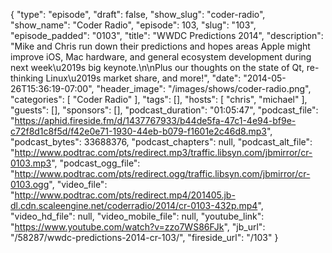 {
  "type": "episode",
  "draft": false,
  "show_slug": "coder-radio",
  "show_name": "Coder Radio",
  "episode": 103,
  "slug": "103",
  "episode_padded": "0103",
  "title": "WWDC Predictions 2014",
  "description": "Mike and Chris run down their predictions and hopes areas Apple might improve iOS, Mac hardware, and general ecosystem development during next week\u2019s big keynote.\n\nPlus our thoughts on the state of Qt, re-thinking Linux\u2019s market share, and more!",
  "date": "2014-05-26T15:36:19-07:00",
  "header_image": "/images/shows/coder-radio.png",
  "categories": [
    "Coder Radio"
  ],
  "tags": [],
  "hosts": [
    "chris",
    "michael"
  ],
  "guests": [],
  "sponsors": [],
  "podcast_duration": "01:05:47",
  "podcast_file": "https://aphid.fireside.fm/d/1437767933/b44de5fa-47c1-4e94-bf9e-c72f8d1c8f5d/f42e0e71-1930-44eb-b079-f1601e2c46d8.mp3",
  "podcast_bytes": 33688376,
  "podcast_chapters": null,
  "podcast_alt_file": "http://www.podtrac.com/pts/redirect.mp3/traffic.libsyn.com/jbmirror/cr-0103.mp3",
  "podcast_ogg_file": "http://www.podtrac.com/pts/redirect.ogg/traffic.libsyn.com/jbmirror/cr-0103.ogg",
  "video_file": "http://www.podtrac.com/pts/redirect.mp4/201405.jb-dl.cdn.scaleengine.net/coderradio/2014/cr-0103-432p.mp4",
  "video_hd_file": null,
  "video_mobile_file": null,
  "youtube_link": "https://www.youtube.com/watch?v=zzo7WS86FJk",
  "jb_url": "/58287/wwdc-predictions-2014-cr-103/",
  "fireside_url": "/103"
}

